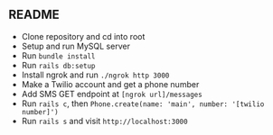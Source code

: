 ## README

* Clone repository and cd into root
* Setup and run MySQL server
* Run `bundle install`
* Run `rails db:setup`
* Install ngrok and run `./ngrok http 3000`
* Make a Twilio account and get a phone number
* Add SMS GET endpoint at `[ngrok url]/messages`
* Run `rails c`, then `Phone.create(name: 'main', number: '[twilio number]')`
* Run `rails s` and visit `http://localhost:3000`
